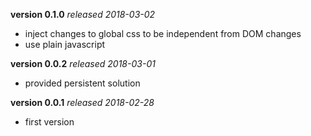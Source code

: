 **version 0.1.0** *released 2018-03-02*
* inject changes to global css to be independent from DOM changes
* use plain javascript

**version 0.0.2** *released 2018-03-01*
* provided persistent solution

**version 0.0.1** *released 2018-02-28*
* first version
